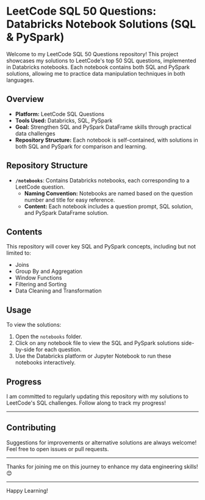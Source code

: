 # LeetCode SQL 50 Questions: Databricks Notebook Solutions (SQL & PySpark)

Welcome to my LeetCode SQL 50 Questions repository! This project showcases my solutions to LeetCode's top 50 SQL questions, implemented in Databricks notebooks. Each notebook contains both SQL and PySpark solutions, allowing me to practice data manipulation techniques in both languages.

## Overview

- **Platform:** LeetCode SQL Questions
- **Tools Used:** Databricks, SQL, PySpark
- **Goal:** Strengthen SQL and PySpark DataFrame skills through practical data challenges
- **Repository Structure:** Each notebook is self-contained, with solutions in both SQL and PySpark for comparison and learning.

## Repository Structure

- **`/notebooks`**: Contains Databricks notebooks, each corresponding to a LeetCode question.
    - **Naming Convention:** Notebooks are named based on the question number and title for easy reference.
    - **Content:** Each notebook includes a question prompt, SQL solution, and PySpark DataFrame solution.

## Contents

This repository will cover key SQL and PySpark concepts, including but not limited to:
- Joins
- Group By and Aggregation
- Window Functions
- Filtering and Sorting
- Data Cleaning and Transformation

## Usage

To view the solutions:
1. Open the `notebooks` folder.
2. Click on any notebook file to view the SQL and PySpark solutions side-by-side for each question.
3. Use the Databricks platform or Jupyter Notebook to run these notebooks interactively.

## Progress

I am committed to regularly updating this repository with my solutions to LeetCode's SQL challenges. Follow along to track my progress!

---

## Contributing

Suggestions for improvements or alternative solutions are always welcome! Feel free to open issues or pull requests.

---

Thanks for joining me on this journey to enhance my data engineering skills! 😊

---

Happy Learning!

